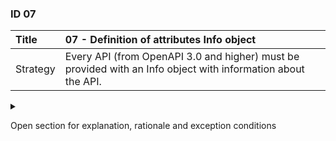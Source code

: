 ### ID 07

| Title    | __07 - Definition of attributes Info object__ |
| :----    | :---------- |
| Strategy |  Every API (from OpenAPI 3.0 and higher) must be provided with an Info object with information about the API. |

<details><summary>

Open section for explanation, rationale and exception conditions 

</summary>

#### Explanation

The following attributes must be included in the Info object:

```yaml
openapi: 3.0.3
info:
  title:
  description:
  termsOfService:
  contact:
    name:
    email:
  license:
    name:
    url:
  version:
  x-releaseDate
```

The `version` attribute specifies the version number of the API as included in the URI (URI component \<version\>) according to the rules of semantic versioning.

The `x-releaseDate` attribute specifies the date ([ISO 8601](https://en.wikipedia.org/wiki/ISO_8601)) on which the REST API was released for use. This concerns a specification extension and therefore starts with `x-` (see <https://swagger.io/docs/specification/openapi-extensions/>).

For formatting texts of attribute `description`, the [CommonMark syntax](https://spec.commonmark.org/0.27/) should be used according to the OAS specification.

#### Rationale

Adding this information provides context to the API for users, as can be seen by the following example.

```yaml
openapi: 3.0.3
info:
  title: connection-details
  description: |
    # API Version - 2.0.1
    #### Generated by ECDM Toolkit version 2.7.1
    This API offers functionality for the retrieval of connection details.
    
    ## Changelog
    
    ## 2.0.1 (2025/02/02)
    * Data model now conform sector conventions
    
    ## 1.0.11 (2022/08/15)
    * FIX - Filter method attribute 'type' renamed to 'modelNumber'
    
    ## 1.0.10 (2022/07/14)
    * FIX - Missing enum value for 422 added: IMMUTABLE_FIELD_CHANGED

  termsOfService: 'https://www.example.com/terms'
  contact:
    name: EDSN
  email: servicdesk@edsn.nl
  license:
    name: APACHE 2.0
  url: https://apache.org/licenses/LICENSE-2.0
  version: 2.0.1
  x-releaseDate: 2025-03-13
```

Resulting in:

![Resulting Swagger Info](../attachments/swagger-info.png)


#### Exceptions

None.

</details>

